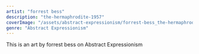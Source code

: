 ```yaml
---
artist: "forrest bess"
description: "the-hermaphrodite-1957"
coverImage: "/assets/abstract-expressionism/forrest-bess_the-hermaphrodite-1957.jpg"
genre: "Abstract Expressionism"
---
```

This is an art by forrest bess on Abstract Expressionism

